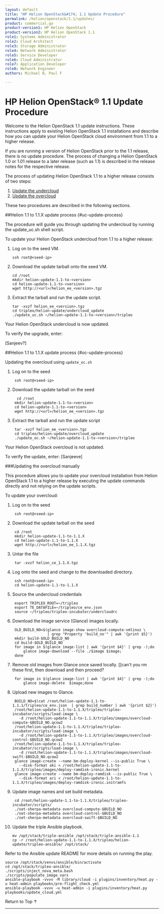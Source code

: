 ```yaml
---
layout: default
title: "HP Helion OpenStack&#174; 1.1 Update Procedure"
permalink: /helion/openstack/1.1/updates/
product: commercial.ga
product-version1: HP Helion OpenStack
product-version2: HP Helion OpenStack 1.1
role1: Systems Administrator 
role2: Cloud Architect 
role3: Storage Administrator 
role4: Network Administrator 
role5: Service Developer 
role6: Cloud Administrator 
role7: Application Developer 
role8: Network Engineer 
authors: Michael B, Paul F

---
```

<!--UNDER REVISION-->


<script>

function PageRefresh {
onLoad="window.refresh"
}

PageRefresh();

</script>

<!---
<p style="font-size: small;"> <a href="/helion/openstack/1.1/install-beta/kvm/">&#9664; PREV</a> | <a href="/helion/openstack/1.1/install-beta-overview/">&#9650; UP</a> | <a href="/helion/openstack/1.1/install-beta/esx/">NEXT &#9654;</a> </p> -->



# HP Helion OpenStack&#174; 1.1 Update Procedure

Welcome to the Helion OpenStack 1.1 update instructions. These instructions apply to existing Helion OpenStack 1.1 installations and describe how you can update your Helion OpenStack cloud environment from 1.1 to a higher release. 

If you are running a version of Helion OpenStack prior to the 1.1 release, there is no update procedure. The process of changing a Helion OpenStack 1.0 or 1.01 release to a later release (such as 1.1) is described in the release notes for the respective release.

The process of updating Helion OpenStack 1.1 to a higher release consists of two steps:

1. [Update the undercloud](#uc-update-process)
2. [Update the overcloud](#oc-update-process)

These two procedures are described in the following sections.

##Helion 1.1 to 1.1.X update process {#uc-update-process}

The procedure will guide you through updating the undercloud by running the update_uc.sh shell script.

To update your Helion OpenStack undercloud from 1.1 to a higher release:

1.	Log on to the seed VM.

    	ssh root@<seed-ip>

2.	Download the update tarball onto the seed VM.

	    cd /root
	    mkdir helion-update-1.1-to-<version>
	    cd helion-update-1.1-to-<version>
	    wget http://<url>/helion_ee_<version>.tgz

3.	Extract the tarball and run the update script.

	    tar -xvzf helion_ee_<version>.tgz
	    cd tripleo/helion-update/undercloud_update
	    ./update_uc.sh ~/helion-update-1.1-to-<version>/tripleo

Your Helion OpenStack undercloud is now updated.
 
To verify the upgrade, enter:

[Sanjeev?]

##Helion 1.1 to 1.1.X update process {#oc-update-process}

Updating the overcloud using `update_oc.sh`

1. Log on to the seed

    	ssh root@<seed-ip>

2. Download the update tarball on the seed

   		 cd /root
    	mkdir helion-update-1.1-to-<version>
    	cd helion-update-1.1-to-<version>
    	wget http://<url>/helion_ee_<version>.tgz

3. Extract the tarball and run the update script

	    tar -xvzf helion_ee_<version>.tgz
	    cd tripleo/helion-update/overcloud_update
	    ./update_oc.sh ~/helion-update-1.1-to-<version>/tripleo

Your Helion OpenStack overcloud is not updated.

To verify the update, enter:
[Sanjeeve]

###Updating the overcloud manually

This procedure allows you to update your overcloud installation from Helion OpenStack 1.1 to a higher release by executing the update commands directly and not relying on the update scripts.

To update your overcloud:

1. Log on to the seed
 
    	ssh root@<seed-ip>

2. Download the update tarball on the seed
 
	    cd /root
	 	mkdir helion-update-1.1-to-1.1.X
		cd helion-update-1.1-to-1.1.X
		wget http://<url>/helion_ee_1.1.X.tgz

3. Untar the file

    	tar -xvzf helion_ce_1.1.X.tgz

4. Log onto the seed and change to the downloaded directory.

	    ssh root@<seed-ip>
	    cd helion-update-1.1-to-1.1.X

5. Source the undercloud credentials

	    export TRIPLEO_ROOT=~/tripleo
	    export TE_DATAFILE=~/tripleo/ce_env.json
	    source ~/tripleo/tripleo-incubator/undercloudrc

6. Download the image service (Glance) images locally.
 
	    OLD_BUILD_NO=$(glance image-show overcloud-compute-vmlinuz \
	                   | grep "Property 'build_no'" | awk '{print $5}')
	    mkdir build-$OLD_BUILD_NO
	    cd build-$OLD_BUILD_NO
	    for image in $(glance image-list | awk '{print $4}' | grep -);do
	        glance image-download --file ./$image $image;
	    done

7. Remove old images from Glance once saved locally. [[can't you rm these first, then download and then proceed?

	    for image in $(glance image-list | awk '{print $4}' | grep -);do
	        glance image-delete  $image;done

8. Upload new images to Glance.

	    BUILD_NO=$(cat /root/helion-update-1.1-to-1.1.1/tripleo/ce_env.json  | grep build_number | awk '{print $2}')
	    /root/helion-update-1.1-to-1.1.X/tripleo/tripleo-incubator/scripts/load-image \
	      -d /root/helion-update-1.1-to-1.1.X/tripleo/images/overcloud-compute-$BUILD_NO.qcow2
	    /root/helion-update-1.1-to-1.1.X/tripleo/tripleo-incubator/scripts/load-image \
	      -d /root/helion-update-1.1-to-1.1.X/tripleo/images/overcloud-control-$BUILD_NO.qcow2
	    /root/helion-update-1.1-to-1.1.X/tripleo/tripleo-incubator/scripts/load-image \
	      -d /root/helion-update-1.1-to-1.1.X/tripleo/images/overcloud-swift-$BUILD_NO.qcow2
	    glance image-create --name bm-deploy-kernel --is-public True \
	      --disk-format aki < /root/helion-update-1.1-to-1.1.X/tripleo/images/deploy-ramdisk-ironic.kernel
	    glance image-create --name bm-deploy-ramdisk --is-public True \
	      --disk-format ari < /root/helion-update-1.1-to-1.1.X/tripleo/images/deploy-ramdisk-ironic.initramfs

9. Update image names and set build metadata.
  
	    cd /root/helion-update-1.1-to-1.1.X/tripleo/tripleo-incubator/scripts/
	    ./set-sherpa-metadata overcloud-compute-$BUILD_NO
	    ./set-sherpa-metadata overcloud-control-$BUILD_NO
	    ./set-sherpa-metadata overcloud-swift-$BUILD_NO

10. Update the triple Ansible playbook.

	    mv /opt/stack/triple-ansible /opt/stack/triple-ansible-1.1
	    cp -r /root/helion-update-1.1-to-1.1.X/tripleo/helion-update/tripleo-ansible/ /opt/stack/

Refer to the Ansible update README for more details on running the play.

    source /opt/stack/venvs/ansible/bin/activate
    cd /opt/stack/tripleo-ansible/
    ./scripts/inject_nova_meta.bash
    ./scripts/populate_image_vars
    ansible-playbook -vvvv -M library/cloud -i plugins/inventory/heat.py -u heat-admin playbooks/pre-flight_check.yml
    ansible-playbook -vvvv -u heat-admin -i plugins/inventory/heat.py playbooks/update_cloud.yml












































<a href="#top" style="padding:14px 0px 14px 0px; text-decoration: none;"> Return to Top &#8593; </a>


----
